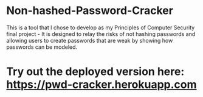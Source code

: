 # Non-hashed-Password-Cracker
This is a tool that I chose to develop as my Principles of Computer Security final project - It is designed to relay the risks of not hashing passwords and allowing users to create passwords that are weak by showing how passwords can be modeled. 

# Try out the deployed version here: https://pwd-cracker.herokuapp.com
